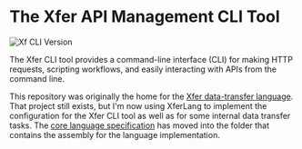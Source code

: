 ﻿# The Xfer API Management CLI Tool

![Xf CLI Version](https://img.shields.io/badge/Xf_CLI-0.1.0-green)

The Xfer CLI tool provides a command-line interface (CLI) for making HTTP requests, scripting workflows, and easily interacting with APIs from the command line.

This repository was originally the home for the [Xfer data-transfer language](https://github.com/paulmooreparks/Xfer/blob/master/ParksComputing.Xfer.Lang). That project still exists, but I'm now using XferLang to implement the configuration for the Xfer CLI tool as well as for some internal data transfer tasks. The [core language specification](ParksComputing.Xfer.Lang/README.md) has moved into the folder that contains the assembly for the language implementation.
